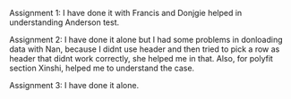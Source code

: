 Assignment 1: 
I have done it with Francis and Donjgie helped in understanding Anderson test.

Assignment 2: I have done it alone but I had some problems in donloading data with Nan, because I didnt use header and then tried to pick a row as header that didnt work correctly, she helped me in that.
Also, for polyfit section Xinshi, helped me to understand the case.

Assignment 3: I have done it alone.
